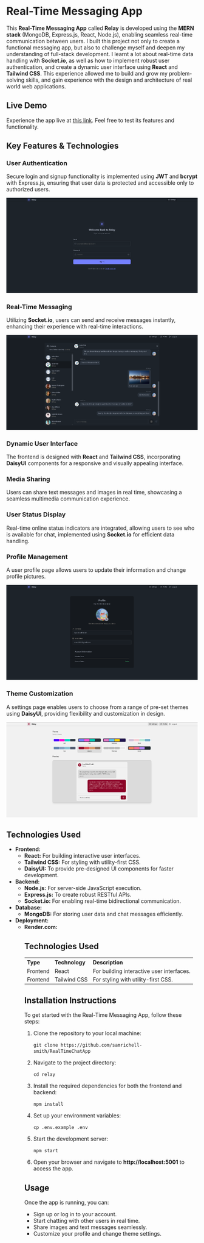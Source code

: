 <h1>Real-Time Messaging App</h1>

<p>This <strong>Real-Time Messaging App</strong> called <strong>Relay</strong> is developed using the <strong>MERN stack</strong> (MongoDB, Express.js, React, Node.js), enabling seamless real-time communication between users. I built this project not only to create a functional messaging app, but also to challenge myself and deepen my understanding of full-stack development. I learnt a lot about real-time data handling with <strong>Socket.io</strong>, as well as how to implement robust user authentication, and create a dynamic user interface using <strong>React</strong> and <strong>Tailwind CSS</strong>. This experience allowed me to build and grow my problem-solving skills, and gain experience with the design and architecture of real world web applications.</p>

<h2>Live Demo</h2>
<p>Experience the app live at <a href="https://relay-bp3t.onrender.com" target="_blank">this link</a>. Feel free to test its features and functionality.</p>

<h2>Key Features & Technologies</h2>

<h3>User Authentication</h3>
<p>Secure login and signup functionality is implemented using <strong>JWT</strong> and <strong>bcrypt</strong> with Express.js, ensuring that user data is protected and accessible only to authorized users.</p>
<img src="readmeFiles/loginPagess.png" alt="Login Page Screenshot">

<h3>Real-Time Messaging</h3>
<p>Utilizing <strong>Socket.io</strong>, users can send and receive messages instantly, enhancing their experience with real-time interactions.</p>
<img src="readmeFiles/chatexampless.png" alt="Chat Interface Screenshot">

<h3>Dynamic User Interface</h3>
<p>The frontend is designed with <strong>React</strong> and <strong>Tailwind CSS</strong>, incorporating <strong>DaisyUI</strong> components for a responsive and visually appealing interface.</p>

<h3>Media Sharing</h3>
<p>Users can share text messages and images in real time, showcasing a seamless multimedia communication experience.</p>

<h3>User Status Display</h3>
<p>Real-time online status indicators are integrated, allowing users to see who is available for chat, implemented using <strong>Socket.io</strong> for efficient data handling.</p>

<h3>Profile Management</h3>
<p>A user profile page allows users to update their information and change profile pictures.</p>
<img src="readmeFiles/profilePagess.png" alt="Profile Page Screenshot">

<h3>Theme Customization</h3>
<p>A settings page enables users to choose from a range of pre-set themes using <strong>DaisyUI</strong>, providing flexibility and customization in design.</p>
<img src="readmeFiles/settingsPagess.png" alt="Settings Page Screenshot">


<h2>Technologies Used</h2>
<ul>
    <li><strong>Frontend:</strong>
        <ul>
            <li><strong>React:</strong> For building interactive user interfaces.</li>
            <li><strong>Tailwind CSS:</strong> For styling with utility-first CSS.</li>
            <li><strong>DaisyUI:</strong> To provide pre-designed UI components for faster development.</li>
        </ul>
    </li>
    <li><strong>Backend:</strong>
        <ul>
            <li><strong>Node.js:</strong> For server-side JavaScript execution.</li>
            <li><strong>Express.js:</strong> To create robust RESTful APIs.</li>
            <li><strong>Socket.io:</strong> For enabling real-time bidirectional communication.</li>
        </ul>
    </li>
    <li><strong>Database:</strong>
        <ul>
            <li><strong>MongoDB:</strong> For storing user data and chat messages efficiently.</li>
        </ul>
    </li>
    <li><strong>Deployment:</strong>
        <ul>
            <li><strong>Render.com:</strong

<!-- test table for technologies -->
<h2>Technologies Used</h2>
<table>
    <tr>
        <th>Type</th>
        <th>Technology</th>
        <th>Description</th>
    </tr>
    <tr>
        <td>Frontend</td>
        <td>React</td>
        <td>For building interactive user interfaces.</td>
    </tr>
    <tr>
        <td>Frontend</td>
        <td>Tailwind CSS</td>
        <td>For styling with utility-first CSS.</td>
    </tr>
    <!-- Add other technologies here -->
</table>
<!--  -->

<h2>Installation Instructions</h2>
<p>To get started with the Real-Time Messaging App, follow these steps:</p>
<ol>
    <li>Clone the repository to your local machine:</li>
    <pre><code>git clone https://github.com/samrichell-smith/RealTimeChatApp</code></pre>
    <li>Navigate to the project directory:</li>
    <pre><code>cd relay</code></pre>
    <li>Install the required dependencies for both the frontend and backend:</li>
    <pre><code>npm install</code></pre>
    <li>Set up your environment variables:</li>
    <pre><code>cp .env.example .env</code></pre>
    <li>Start the development server:</li>
    <pre><code>npm start</code></pre>
    <li>Open your browser and navigate to <strong>http://localhost:5001</strong> to access the app.</li>
</ol>

<h2>Usage</h2>
<p>Once the app is running, you can:</p>
<ul>
    <li>Sign up or log in to your account.</li>
    <li>Start chatting with other users in real time.</li>
    <li>Share images and text messages seamlessly.</li>
    <li>Customize your profile and change theme settings.</li>
</ul>
